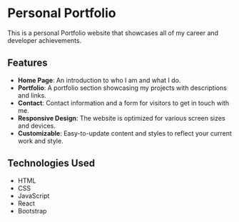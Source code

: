 
# Personal Portfolio

This is a personal Portfolio website that showcases all of my career and developer achievements. 

## Features

- **Home Page**: An introduction to who I am and what I do.
- **Portfolio**: A portfolio section showcasing my projects with descriptions and links.
- **Contact**: Contact information and a form for visitors to get in touch with me.
- **Responsive Design**: The website is optimized for various screen sizes and devices.
- **Customizable**: Easy-to-update content and styles to reflect your current work and style.

## Technologies Used

- HTML
- CSS
- JavaScript
- React
- Bootstrap


